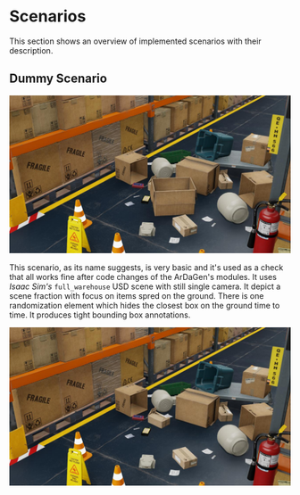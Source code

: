 # Scenarios

This section shows an overview of implemented scenarios with their description.

## Dummy Scenario

![Dummy Scenario Reference Photo](imgs/dummy_scenario_w.jpg)

This scenario, as its name suggests, is very basic and it's used as a check that all works fine after code changes of
the ArDaGen's modules. It uses *Isaac Sim's* `full_warehouse` USD scene with still single camera. It depict a scene
fraction with focus on items spred on the ground. There is one randomization element which hides the closest box on the
ground time to time. It produces tight bounding box annotations.

![Hideen box](imgs/dummy_scenario_w_o.jpg)
